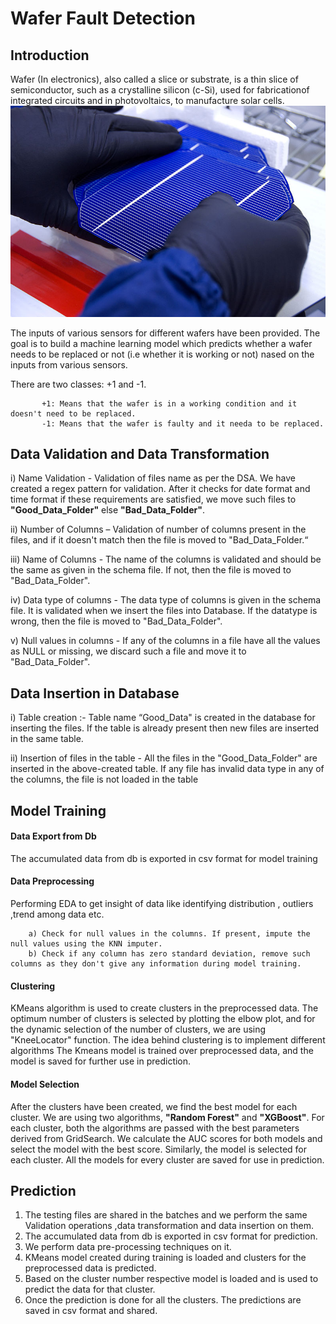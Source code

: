 # Wafer Fault Detection
<h2>Introduction</h2>
Wafer (In electronics), also called a slice or substrate, is a thin slice of semiconductor,
such as a crystalline silicon (c-Si), used for fabricationof integrated circuits and in photovoltaics,
to manufacture solar cells.


<img src="images/800px-Solar_World_wafer_(3347743800).jpg"  width="600">

The inputs of various sensors for different wafers have been provided.
The goal is to build a machine learning model which predicts whether a wafer needs to be replaced or not
(i.e whether it is working or not) nased on the inputs from various sensors.

There are two classes: +1 and -1.
   
           +1: Means that the wafer is in a working condition and it doesn't need to be replaced.
           -1: Means that the wafer is faulty and it needa to be replaced.
<h2>Data Validation and Data Transformation </h2>
<p>
i) Name Validation - Validation of files name as per the DSA. We have created a regex pattern for validation. After it checks for date format and time format if these    
   requirements are satisfied, we move such files to <b>"Good_Data_Folder"</b> else <b>"Bad_Data_Folder"</b>.

ii) Number of Columns – Validation of number of columns present in the files, and if it doesn't match then the file is moved to "Bad_Data_Folder.“

iii) Name of Columns - The name of the columns is validated and should be the same as given in the schema file. If not, then the file is moved to "Bad_Data_Folder".

iv) Data type of columns - The data type of columns is given in the schema file. It is validated when we insert the files into Database. If the datatype is wrong, then the file     is moved to "Bad_Data_Folder".

v) Null values in columns - If any of the columns in a file have all the values as NULL or missing, we discard such a file and move it to "Bad_Data_Folder".
</p>


<h2>Data Insertion in Database</h2>

i) Table creation :- Table name  “Good_Data" is created in the database for inserting the files. If the table is already present then new files are inserted in the same table.

ii) Insertion of files in the table - All the files in the "Good_Data_Folder" are inserted in the above-created table. If any file has invalid data type in any of the columns, the file is not loaded in the table 

<h2>Model Training</h2>

<h4>Data Export from Db</h4>
     The accumulated data from db is exported in csv format for model training
<h4>Data Preprocessing</h4>  
     Performing EDA to get insight of data like  identifying distribution , outliers ,trend
     among data etc.

        a) Check for null values in the columns. If present, impute the null values using the KNN imputer.
        b) Check if any column has zero standard deviation, remove such columns as they don't give any information during model training.


<h4>Clustering</h4>  KMeans algorithm is used to create clusters in the preprocessed data. The optimum number of clusters is selected by plotting the elbow plot, and for the dynamic selection of the number of clusters, we are using "KneeLocator" function. The idea behind clustering is to implement different algorithms
The Kmeans model is trained over preprocessed data, and the model is saved for further use in prediction.
<h4>Model Selection</h4>  After the clusters have been created, we find the best model for each cluster. We are using two algorithms, <b>"Random Forest"</b> and <b>"XGBoost"</b>. For each cluster, both the algorithms are passed with the best parameters derived from GridSearch. We calculate the AUC scores for both models and select the model with the best score. Similarly, the model is selected for each cluster. All the models for every cluster are saved for use in prediction.

<h2>Prediction</h2>
 <ol>
   <li> The testing files are shared in the batches and we perform the same Validation operations ,data transformation and data insertion on them.</li>
   <li> The accumulated data from db is exported in csv format for  prediction.</li>
   <li>  We perform data pre-processing techniques on it.</li>
   <li> KMeans model created during training is loaded and clusters for the preprocessed data is predicted.</li>
   <li> Based on the cluster number respective model is loaded and is used to predict the data for that cluster.</li>
   <li> Once the prediction is done for all the clusters. The predictions  are saved in csv format and shared.</li>
</ol>

